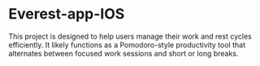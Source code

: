 # Everest-app-IOS
This project is designed to help users manage their work and rest cycles efficiently. It likely functions as a Pomodoro-style productivity tool that alternates between focused work sessions and short or long breaks.
